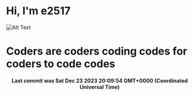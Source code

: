 # Hi, I'm e2517

![Alt Text](https://github.com/E2517/e2517/blob/master/images/background.gif)

# Coders are coders coding codes for coders to code codes

<h4 align="center">Last commit was Sat Dec 23 2023 20:09:54 GMT+0000 (Coordinated Universal Time)</h4>
